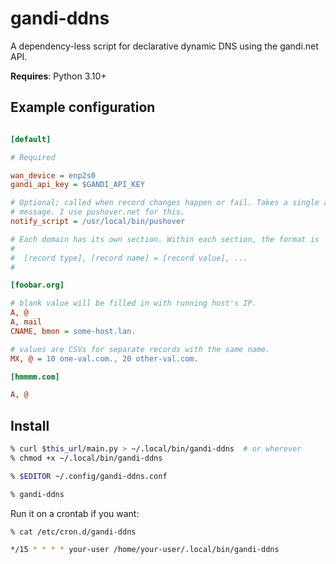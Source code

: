 
# gandi-ddns

A dependency-less script for declarative dynamic DNS using the gandi.net API.

**Requires**: Python 3.10+


## Example configuration

```ini

[default]

# Required

wan_device = enp2s0
gandi_api_key = $GANDI_API_KEY

# Optional; called when record changes happen or fail. Takes a single arg, a string
# message. I use pushover.net for this.
notify_script = /usr/local/bin/pushover 

# Each domain has its own section. Within each section, the format is
#
#  [record type], [record name] = [record value], ...
#

[foobar.org]

# blank value will be filled in with running host's IP.
A, @
A, mail
CNAME, bmon = some-host.lan.

# values are CSVs for separate records with the same name.
MX, @ = 10 one-val.com., 20 other-val.com.

[hmmmm.com]

A, @
```

## Install

```sh
% curl $this_url/main.py > ~/.local/bin/gandi-ddns  # or wherever
% chmod +x ~/.local/bin/gandi-ddns

% $EDITOR ~/.config/gandi-ddns.conf

% gandi-ddns
```


Run it on a crontab if you want:
```sh
% cat /etc/cron.d/gandi-ddns

*/15 * * * * your-user /home/your-user/.local/bin/gandi-ddns
```
